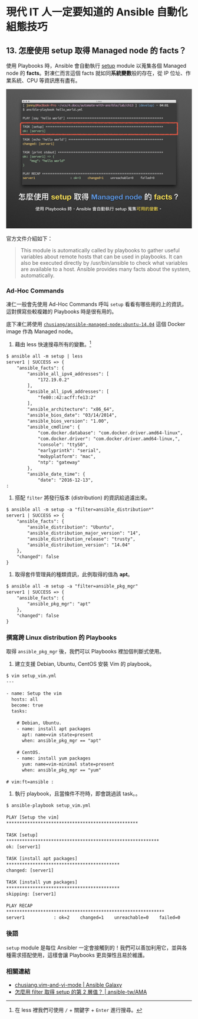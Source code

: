# 現代 IT 人一定要知道的 Ansible 自動化組態技巧

## 13. 怎麼使用 setup 取得 Managed node 的 facts？

使用 Playbooks 時，Ansible 會自動執行 [setup][setup_module] module 以蒐集各個 Managed node 的 **facts**。對凍仁而言這個 facts 就如同**系統變數**般的存在，從 IP 位址、作業系統、CPU 等資訊應有盡有。

[setup_module]: https://docs.ansible.com/ansible/latest/modules/setup_module.html

![automate_with_ansible_practice-18.jpg](imgs/automate_with_ansible_practice-18.jpg)

官方文件介紹如下：

> This module is automatically called by playbooks to gather useful variables about remote hosts that can be used in playbooks. It can also be executed directly by /usr/bin/ansible to check what variables are available to a host. Ansible provides many facts about the system, automatically.


### Ad-Hoc Commands

凍仁一般會先使用 Ad-Hoc Commands 呼叫 `setup` 看看有哪些用的上的資訊，這對撰寫些較複雜的 Playbooks 時是很有用的。

底下凍仁將使用 [`chusiang/ansible-managed-node:ubuntu-14.04`][ansible-managed-node] 這個 Docker image 作為 Managed node。

[ansible-managed-node]: https://hub.docker.com/r/chusiang/ansible-managed-node/

1. 藉由 less 快速搜尋所有的變數。[^1]

  ```
  $ ansible all -m setup | less
  server1 | SUCCESS => {
      "ansible_facts": {
          "ansible_all_ipv4_addresses": [
              "172.19.0.2"
          ],
          "ansible_all_ipv6_addresses": [
              "fe80::42:acff:fe13:2"
          ],
          "ansible_architecture": "x86_64",
          "ansible_bios_date": "03/14/2014",
          "ansible_bios_version": "1.00",
          "ansible_cmdline": {
              "com.docker.database": "com.docker.driver.amd64-linux",
              "com.docker.driver": "com.docker.driver.amd64-linux,",
              "console": "ttyS0",
              "earlyprintk": "serial",
              "mobyplatform": "mac",
              "ntp": "gateway"
          },
          "ansible_date_time": {
              "date": "2016-12-13",
  :
  ```

1. 搭配 `filter` 將發行版本 (distribution) 的資訊給過濾出來。

  ```
  $ ansible all -m setup -a "filter=ansible_distribution*"
  server1 | SUCCESS => {
      "ansible_facts": {
          "ansible_distribution": "Ubuntu",
          "ansible_distribution_major_version": "14",
          "ansible_distribution_release": "trusty",
          "ansible_distribution_version": "14.04"
      },
      "changed": false
  }
  ```

1. 取得套件管理員的種類資訊，此例取得的值為 **apt**。

  ```
  $ ansible all -m setup -a "filter=ansible_pkg_mgr"
  server1 | SUCCESS => {
      "ansible_facts": {
          "ansible_pkg_mgr": "apt"
      },
      "changed": false
  }
  ```

### 撰寫跨 Linux distribution 的 Playbooks

取得 `ansible_pkg_mgr` 後，我們可以 Playbooks 裡加個判斷式使用。

1. 建立支援 Debian, Ubuntu, CentOS 安裝 Vim 的 playbook。

  ```
  $ vim setup_vim.yml
  ---
  
  - name: Setup the vim 
    hosts: all
    become: true
    tasks:
  
      # Debian, Ubuntu.
      - name: install apt packages
        apt: name=vim state=present
        when: ansible_pkg_mgr == "apt"
  
      # CentOS.
      - name: install yum packages
        yum: name=vim-minimal state=present
        when: ansible_pkg_mgr == "yum"
  
  # vim:ft=ansible :
  ```

1. 執行 playbook，且當條件不符時，即會跳過該 task。。

  ```
  $ ansible-playbook setup_vim.yml
  
  PLAY [Setup the vim] **************************************************
  
  TASK [setup] **********************************************************
  ok: [server1]
  
  TASK [install apt packages] *******************************************
  changed: [server1]
  
  TASK [install yum packages] *******************************************
  skipping: [server1]
  
  PLAY RECAP ************************************************************
  server1           : ok=2    changed=1    unreachable=0    failed=0
  ```


### 後語

`setup` module 是每位 Ansibler 一定會接觸到的！我們可以善加利用它，並與各種需求搭配使用，這樣會讓 Playbooks 更具彈性且易於維護。


### 相關連結

- [chusiang.vim-and-vi-mode | Ansible Galaxy][chusiang.vim-and-vi-mode]
- [怎麼用 filter 取得 setup 的第 2 層值？ | ansible-tw/AMA][ansible_tw_ama_1]

[chusiang.vim-and-vi-mode]: https://galaxy.ansible.com/chusiang/vim-and-vi-mode/
[ansible_tw_ama_1]: https://github.com/ansible-tw/AMA/issues/1


[^1]: 在 less 裡我們可使用 `/` + 關鍵字 + `Enter` 進行搜尋。
 
